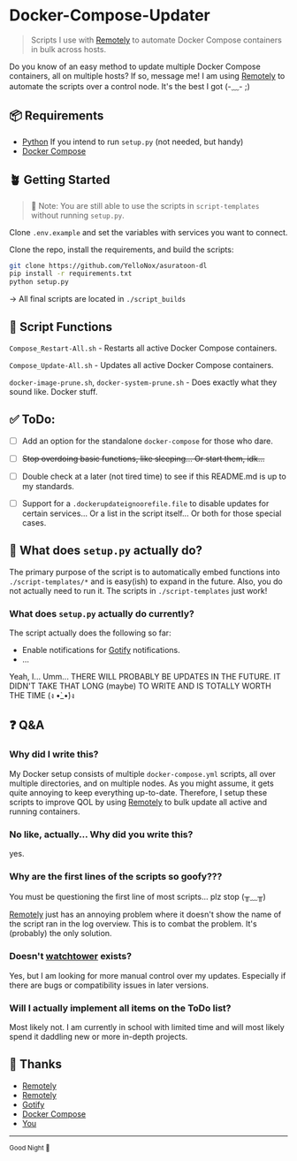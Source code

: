 # Docker-Compose-Updater

> Scripts I use with [Remotely](https://github.com/immense/Remotely) to automate Docker Compose containers in bulk across hosts.


Do you know of an easy method to update multiple Docker Compose containers, all on multiple hosts? If so, message me! I am using [Remotely](https://github.com/immense/Remotely) to automate the scripts over a control node. It's the best I got (-﹏- ;)


## 📦 Requirements

-   [Python](https://www.python.org/) If you intend to run `setup.py` (not needed, but handy)
-   [Docker Compose](https://docs.docker.com/compose/install/linux/)


## 🪴 Getting Started

> 📎 Note: You are
 still able to use the scripts in `script-templates` without running `setup.py`.

Clone `.env.example` and set the variables with services you want to connect.

Clone the repo, install the requirements, and build the scripts:

```bash
git clone https://github.com/YelloNox/asuratoon-dl
pip install -r requirements.txt
python setup.py
```

-> All final scripts are located in `./script_builds`


## 🔨 Script Functions

`Compose_Restart-All.sh` - Restarts all active Docker Compose containers.

`Compose_Update-All.sh` - Updates all active Docker Compose containers.

`docker-image-prune.sh`, `docker-system-prune.sh` - Does exactly what they sound like. Docker stuff.


## ✅ ToDo:

-   [ ] Add an option for the standalone `docker-compose` for those who dare.
-   [ ] ~~Stop overdoing basic functions, like sleeping... Or start them, idk...~~
-   [ ] Double check at a later (not tired time) to see if this README.md is up to my standards.
-   [ ] Support for a `.dockerupdateignoorefile.file` to disable updates for certain services... Or a list in the script itself... Or both for those special cases.


## 🤔 What does `setup.py` actually do?

The primary purpose of the script is to automatically embed functions into `./script-templates/*` and is easy(ish) to expand in the future. Also, you do not actually need to run it. The scripts in `./script-templates` just work!

### What does `setup.py` actually do currently?

The script actually does the following so far:

-   Enable notifications for [Gotify](https://github.com/gotify/server) notifications.
-   ...

Yeah, I... Umm... THERE WILL PROBABLY BE UPDATES IN THE FUTURE. IT DIDN'T TAKE THAT LONG (maybe) TO WRITE AND IS TOTALLY WORTH THE TIME (ง •̀_•́)ง


## ❓ Q&A

### Why did I write this?

My Docker setup consists of multiple `docker-compose.yml` scripts, all over multiple directories, and on multiple nodes. As you might assume, it gets quite annoying to keep everything up-to-date. Therefore, I setup these scripts to improve QOL by using [Remotely](https://github.com/immense/Remotely) to bulk update all active and running containers.

### No like, actually... Why did you write this?

yes.

### Why are the first lines of the scripts so goofy???

You must be questioning the first line of most scripts... plz stop (╥﹏╥)

[Remotely](https://github.com/immense/Remotely) just has an annoying problem where it doesn't show the name of the script ran in the log overview. This is to combat the problem. It's (probably) the only solution.


### Doesn't [watchtower](https://github.com/containrrr/watchtower) exists?

Yes, but I am looking for more manual control over my updates. Especially if there are bugs or compatibility issues in later versions.

### Will I actually implement all items on the ToDo list?

Most likely not. I am currently in school with limited time and will most likely spend it daddling new or more in-depth projects.

## 🌟 Thanks

-   [Remotely](https://github.com/immense/Remotely)
-   [Remotely](https://github.com/immense/Remotely#yes-this-is-a-second-link...no-questions!!!)
-   [Gotify](https://github.com/gotify/server)
-   [Docker Compose](https://docs.docker.com/compose/install/linux/)
-   [You](https://www.youtube.com/watch?v=MPfYg4ASx78)


---

<sub>Good Night 🌙</sub>
